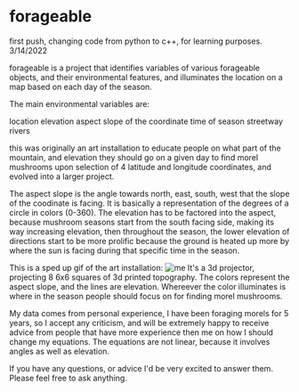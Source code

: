 # forageable

first push, changing code from python to c++, for learning purposes. 3/14/2022

forageable is a project that identifies variables of various forageable objects, and their environmental features,
and illuminates the location on a map based on each day of the season.

The main environmental variables are:

location
elevation
aspect slope of the coordinate
time of season
streetway
rivers

this was originally an art installation to educate people on what part of the mountain, and elevation they should
go on a given day to find morel mushrooms upon selection of 4 latitude and longitude coordinates, and evolved into 
a larger project.

The aspect slope is the angle towards north, east, south, west that the slope of the coodinate is facing. It is basically a representation
of the degrees of a circle in colors (0-360). The elevation has to be factored into the aspect, because mushroom seasons start
from the south facing side, making its way increasing elevation, then throughout the season, the lower elevation of directions start
to be more prolific because the ground is heated up more by where the sun is facing during that specific time in the season.



This is a sped up gif of the art installation:
![me](https://github.com/Tecknique/forageable/blob/main/ezgif-2-a35deaf8ad.gif)
It's a 3d projector, projecting 8 6x6 squares of 3d printed topography. The colors
represent the aspect slope, and the lines are elevation. Whereever the color illuminates 
is where in the season people should focus on for finding morel mushrooms. 

My data comes from personal experience, I have been foraging morels for 5 years, so I accept any criticism, and will be extremely happy to receive advice from people that have more experience then me on how I should change my equations. The equations are not linear, because it involves angles as well as elevation.

If you have any questions, or advice I'd be very excited to answer them. Please feel free to ask anything.
